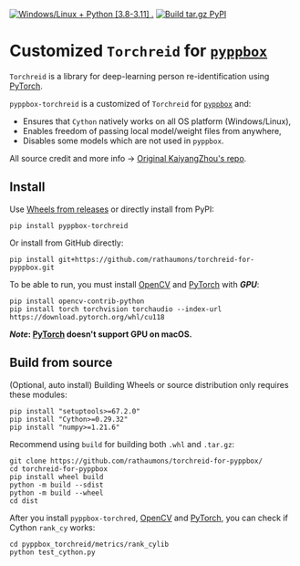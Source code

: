 [![Windows/Linux + Python [3.8-3.11] .](https://github.com/rathaumons/torchreid-for-pyppbox/actions/workflows/build_all.yaml/badge.svg)](https://github.com/rathaumons/torchreid-for-pyppbox/actions/workflows/build_all.yaml) 
[![Build `tar.gz` PyPI](https://github.com/rathaumons/torchreid-for-pyppbox/actions/workflows/build_pypi.yaml/badge.svg)](https://github.com/rathaumons/torchreid-for-pyppbox/actions/workflows/build_pypi.yaml)

# Customized `Torchreid` for [`pyppbox`](https://github.com/rathaumons/pyppbox)

`Torchreid` is a library for deep-learning person re-identification using [PyTorch](https://pytorch.org/). 

`pyppbox-torchreid` is a customized of `Torchreid` for [`pyppbox`](https://github.com/rathaumons/pyppbox) and:
- Ensures that `Cython` natively works on all OS platform (Windows/Linux), 
- Enables freedom of passing local model/weight files from anywhere, 
- Disables some models which are not used in `pyppbox`.

All source credit and more info -> [Original KaiyangZhou's repo](https://github.com/KaiyangZhou/deep-person-reid). 

## Install

Use [Wheels from releases](https://github.com/rathaumons/torchreid-for-pyppbox/releases) or directly install from PyPI: 

```
pip install pyppbox-torchreid
```

Or install from GitHub directly:

```
pip install git+https://github.com/rathaumons/torchreid-for-pyppbox.git
```

To be able to run, you must install [OpenCV](https://github.com/opencv/opencv-python) and [PyTorch](https://pytorch.org/) with ***GPU***:

```
pip install opencv-contrib-python
pip install torch torchvision torchaudio --index-url https://download.pytorch.org/whl/cu118
```

***Note*: [PyTorch](https://pytorch.org/) doesn't support GPU on macOS.**

## Build from source

(Optional, auto install) Building Wheels or source distribution only requires these modules:

```
pip install "setuptools>=67.2.0"
pip install "Cython>=0.29.32"
pip install "numpy>=1.21.6"
```

Recommend using `build` for building both `.whl` and `.tar.gz`:

```
git clone https://github.com/rathaumons/torchreid-for-pyppbox/
cd torchreid-for-pyppbox
pip install wheel build
python -m build --sdist
python -m build --wheel
cd dist
```

After you install `pyppbox-torchred`, [OpenCV](https://github.com/opencv/opencv-python) and [PyTorch](https://pytorch.org/), you can check if Cython `rank_cy` works:

```
cd pyppbox_torchreid/metrics/rank_cylib
python test_cython.py
```
